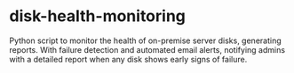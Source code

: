 # disk-health-monitoring
Python script to monitor the health of on-premise server disks, generating reports. With failure detection and automated email alerts, notifying admins with a detailed report when any disk shows early signs of failure.
